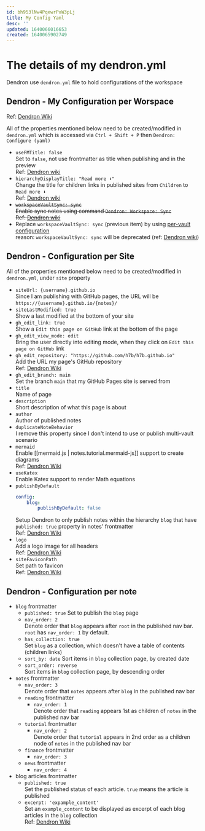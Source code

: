 ```yaml
---
id: bh953lNw4PqewrPxW3pLj
title: My Config Yaml
desc: ''
updated: 1640066016653
created: 1640065902749
---
```

# The details of my dendron.yml

Dendron use `dendron.yml` file to hold configurations of the workspace

## Dendron - My Configuration per Worspace

Ref: [Dendron Wiki](https://wiki.dendron.so/notes/f83c1d87-eac0-48f3-a5cf-8a69989d8ec1.html)

All of the properties mentioned below need to be created/modified in `dendron.yml` which is accessed via `Ctrl + Shift + P` then `Dendron: Configure (yaml)`
- `useFMTitle: false`<br>
    Set to `false`, not use frontmatter as title when publishing and in the preview<br>
    Ref: [Dendron wiki](https://wiki.dendron.so/notes/f83c1d87-eac0-48f3-a5cf-8a69989d8ec1.html#usefmtitle)
- `hierarchyDisplayTitle: "Read more ⬇️"`<br>
    Change the title for children links in published sites from `Children` to `Read more ⬇️`<br>
    Ref: [Dendron wiki](https://wiki.dendron.so/notes/f83c1d87-eac0-48f3-a5cf-8a69989d8ec1.html#hierarchydisplaytitle)
- ~~`workspaceVaultSync: sync`<br>
    Enable sync notes using command `Dendron: Workspace: Sync`<br>
    Ref: [Dendron wiki](https://wiki.dendron.so/notes/c4cf5519-f7c2-4a23-b93b-1c9a02880f6b.html#workspace-sync)~~
- Replace `workspaceVaultSync: sync` (previous item) by using [per-vault configuration](https://wiki.dendron.so/notes/6682fca0-65ed-402c-8634-94cd51463cc4/#sync)  
    reason: `workspaceVaultSync: sync` will be deprecated (ref: [Dendron wiki](https://wiki.dendron.so/notes/f83c1d87-eac0-48f3-a5cf-8a69989d8ec1/#workspacevaultsync))

## Dendron - Configuration per Site
All of the properties mentioned below need to be created/modified in `dendron.yml`, under `site` property

- `siteUrl: {username}.github.io`<br>
    Since I am publishing with GitHub pages, the URL will be `https://{username}.github.io/{notes}/`
- `siteLastModified: true`<br>
    Show a last modified at the bottom of your site
- `gh_edit_link: true`<br>
    Show a `Edit this page on GitHub` link at the bottom of the page
- `gh_edit_view_mode: edit`<br>
    Bring the user directly into editing mode, when they click on `Edit this page on GitHub` link
- `gh_edit_repository: "https://github.com/h7b/h7b.github.io"`<br>
    Add the URL my page's GitHub repository  
    Ref: [Dendron Wiki](https://wiki.dendron.so/notes/f2ed8639-a604-4a9d-b76c-41e205fb8713.html#gh_edit_repository)
- `gh_edit_branch: main`<br>
    Set the branch `main` that my GitHub Pages site is served from
- `title`<br>
    Name of page
- `description`<br>
    Short description of what this page is about
- `author`<br>
    Author of published notes
- `duplicateNoteBehavior`<br>
    I remove this property since I don't intend to use or publish multi-vault scenario
- `mermaid`<br>
    Enable [[mermaid.js | notes.tutorial.mermaid-js]] support to create diagrams<br>
    Ref: [Dendron Wiki](https://wiki.dendron.so/notes/ba97866b-889f-4ac6-86e7-bb2d97f6e376.html#diagrams)
- `useKatex`<br>
    Enable Katex support to render Math equations
- `publishByDefault`<br>
    ```yaml
    config:
        blog:
            publishByDefault: false
    ```
    Setup Dendron to only publish notes within the hierarchy `blog` that have `published: true` property in notes' frontmatter<br>
    Ref: [Dendron Wiki](https://wiki.dendron.so/notes/c93938a4-0938-49d0-aca2-00e624793650.html)
- `logo`<br>
    Add a logo image for all headers<br>
    Ref: [Dendron Wiki](https://wiki.dendron.so/notes/f2ed8639-a604-4a9d-b76c-41e205fb8713.html#logo-optional)
- `siteFaviconPath`<br>
    Set path to favicon<br>
    Ref: [Dendron Wiki](https://wiki.dendron.so/notes/f2ed8639-a604-4a9d-b76c-41e205fb8713.html#sitefaviconpath-optional)

## Dendron - Configuration per note
- `blog` frontmatter
    - `published: true`
        Set to publish the `blog` page
    - `nav_order: 2`<br>
        Denote order that `blog` appears after `root` in the published nav bar. `root` has `nav_order: 1` by default.
    - `has_collection: true`<br>
        Set `blog` as a collection, which doesn't have a table of contents (children links)
    - `sort_by: date`
        Sort items in `blog` collection page, by created date
    - `sort_order: reverse`<br>
        Sort items in `blog` collection page, by descending order
- `notes` frontmatter
    - `nav_order: 3`<br>
        Denote order that `notes` appears after `blog` in the published nav bar
    - `reading` frontmatter
        - `nav_order: 1` <br>
            Denote order that `reading` appears 1st as children of `notes` in the published nav bar
    - `tutorial` frontmatter
        - `nav_order: 2` <br>
            Denote order that `tutorial` appears in 2nd order as a children node of `notes` in the published nav bar
    - `finance` frontmatter
        - `nav_order: 3`
    - `news` frontmatter
        - `nav_order: 4`
- blog articles frontmatter
    - `published: true`<br>
        Set the published status of each article. `true` means the article is published
    - `excerpt: 'expample_content'`<br>
        Set an `example_content` to be displayed as excerpt of each blog articles in the `blog` collection<br>
        Ref: [Dendron Wiki](https://wiki.dendron.so/notes/f2ed8639-a604-4a9d-b76c-41e205fb8713.html#excerpt)
